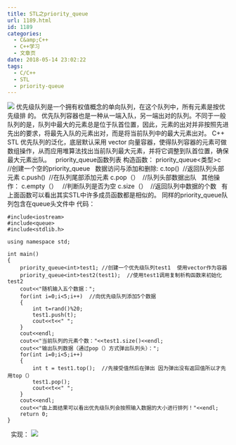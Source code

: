 ```yaml
---
title: STL之priority_queue
url: 1189.html
id: 1189
categories:
  - C&amp;C++
  - C++学习
  - 文章页
date: 2018-05-14 23:02:22
tags:
  - C/C++
  - STL
  - priority-queue
---
```


![](http://47.100.4.8/wp-content/uploads/2018/05/QQ图片20180507183124.png) 优先级队列是一个拥有权值概念的单向队列，在这个队列中，所有元素是按优先级排 的。 优先队列容器也是一种从一端入队，另一端出对的队列。不同于一般队列的是，队列中最大的元素总是位于队首位置，因此，元素的出对并非按照先进先出的要求，将最先入队的元素出对，而是将当前队列中的最大元素出对。 C++ STL 优先队列的泛化，底层默认采用 vector 向量容器，使得队列容器的元素可做数组操作，从而应用堆算法找出当前队列最大元素，并将它调整到队首位置，确保最大元素出队。   priority\_queue函数列表 构造函数： priority\_queue<类型>c   //创建一个空的priority\_queue   数据访问与添加和删除: c.top()  //返回队列头部元素 c.push()  //在队列尾部添加元素 c.pop（）  //队列头部数据出队   其他操作： c.empty（）   //判断队列是否为空 c.size（）  //返回队列中数据的个数   有上面函数可以看出其实STL中许多成员函数都是相似的。 同样的priority\_queue队列包含在queue头文件中 代码：
```
#include<iostream>
#include<queue>
#include<stdlib.h>

using namespace std;

int main()
{
    priority_queue<int>test1; //创建一个优先级队列test1  使用vector作为容器
    priority_queue<int>test2(test1);  //使用test1调用复制析构函数来初始化test2
    cout<<"随机输入五个数据：";
    for(int i=0;i<5;i++)  //向优先级队列添加5个数据
    {
        int t=rand()%20;
        test1.push(t);
        cout<<t<<" ";
    }
    cout<<endl;
    cout<<"当前队列的元素个数："<<test1.size()<<endl;
    cout<<"输出队列数据（通过pop（）方式弹出队列头）：";
    for(int i=0;i<5;i++)
    {
        int t = test1.top();  //先接受值然后在弹出 因为弹出没有返回值所以才先用top（）
        test1.pop();
        cout<<t<<" ";
    }
    cout<<endl;
    cout<<"由上面结果可以看出优先级队列会按照输入数据的大小进行排列！"<<endl;
    return 0;
}
```
  实现： ![](http://47.100.4.8/wp-content/uploads/2018/05/4324234234.png)